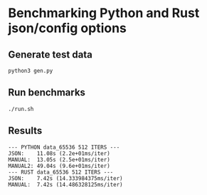 # Benchmarking Python and Rust json/config options

## Generate test data

```
python3 gen.py
```

## Run benchmarks

```
./run.sh
```

## Results

```
--- PYTHON data_65536 512 ITERS ---
JSON:    11.08s (2.2e+01ms/iter)
MANUAL:  13.05s (2.5e+01ms/iter)
MANUAL2: 49.04s (9.6e+01ms/iter)
--- RUST data_65536 512 ITERS ---
JSON:    7.42s (14.333984375ms/iter)
MANUAL:  7.42s (14.486328125ms/iter)
```
